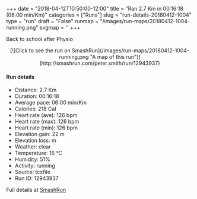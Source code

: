 +++
date = "2018-04-12T10:50:00-12:00"
title = "Ran 2.7 Km in 00:16:18 (06:00 min/Km)"
categories = ["Runs"]
slug = "run-details-20180412-1004"
type = "run"
draft = "False"
runmap = "/images/run-maps/20180412-1004-running.png"
svgmap = '<polyline points="39 100, 39 98, 41 97, 41 95, 42 93, 42 91, 41 90, 40 88, 37 86, 37 85, 36 83, 36 82, 36 80, 37 79, 37 77, 37 76, 38 73, 39 71, 39 69, 39 68, 36 67, 32 67, 29 66, 26 66, 25 65, 23 64, 23 63, 24 62, 24 60, 25 54, 26 53, 26 52, 26 50, 28 50, 29 49, 33 41, 35 39, 36 36, 37 36, 38 32, 39 31, 41 30, 42 29, 43 28, 44 26, 47 25, 48 21, 48 21, 50 20, 52 19, 55 17, 56 15, 58 14, 59 13, 62 11, 67 6, 69 4, 73 0, 74 0, 75 0, 76 3, 76 4">'
+++

Back to school after Physio 

<!--more-->

<center>
[![Click to see the run on SmashRun](/images/run-maps/20180412-1004-running.png "A map of this run")](http://smashrun.com/peter.smith/run/12943937)
</center>

#### Run details

* Distance: 2.7 Km
* Duration: 00:16:18
* Average pace: 06:00 min/Km
* Calories: 218 Cal
* Heart rate (ave): 126 bpm
* Heart rate (max): 126 bpm
* Heart rate (min): 126 bpm
* Elevation gain: 22 m
* Elevation loss:  m
* Weather: clear
* Temperature: 16 &deg;C
* Humidity: 51%
* Activity: running
* Source: tcxfile
* Run ID: 12943937

Full details at [SmashRun](http://smashrun.com/peter.smith/run/12943937)